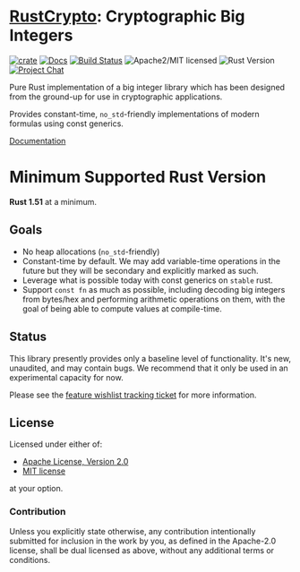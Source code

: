 # [RustCrypto]: Cryptographic Big Integers

[![crate][crate-image]][crate-link]
[![Docs][docs-image]][docs-link]
[![Build Status][build-image]][build-link]
![Apache2/MIT licensed][license-image]
![Rust Version][rustc-image]
[![Project Chat][chat-image]][chat-link]

Pure Rust implementation of a big integer library which has been designed from
the ground-up for use in cryptographic applications.

Provides constant-time, `no_std`-friendly implementations of modern formulas
using const generics.

[Documentation][docs-link]

# Minimum Supported Rust Version

**Rust 1.51** at a minimum.

## Goals

- No heap allocations (`no_std`-friendly)
- Constant-time by default. We may add variable-time operations in the future
  but they will be secondary and explicitly marked as such.
- Leverage what is possible today with const generics on `stable` rust.
- Support `const fn` as much as possible, including decoding big integers from
  bytes/hex and performing arithmetic operations on them, with the goal of
  being able to compute values at compile-time.

## Status

This library presently provides only a baseline level of functionality.
It's new, unaudited, and may contain bugs. We recommend that it only be
used in an experimental capacity for now.

Please see the [feature wishlist tracking ticket] for more information.

## License

Licensed under either of:

 * [Apache License, Version 2.0](http://www.apache.org/licenses/LICENSE-2.0)
 * [MIT license](http://opensource.org/licenses/MIT)

at your option.

### Contribution

Unless you explicitly state otherwise, any contribution intentionally submitted
for inclusion in the work by you, as defined in the Apache-2.0 license, shall be
dual licensed as above, without any additional terms or conditions.

[//]: # (badges)

[crate-image]: https://img.shields.io/crates/v/crypto-bigint.svg
[crate-link]: https://crates.io/crates/crypto-bigint
[docs-image]: https://docs.rs/crypto-bigint/badge.svg
[docs-link]: https://docs.rs/crypto-bigint/
[build-image]: https://github.com/RustCrypto/crypto-bigint/actions/workflows/crypto-bigint.yml/badge.svg
[build-link]: https://github.com/RustCrypto/crypto-bigint/actions/workflows/crypto-bigint.yml
[license-image]: https://img.shields.io/badge/license-Apache2.0/MIT-blue.svg
[rustc-image]: https://img.shields.io/badge/rustc-1.51+-blue.svg
[chat-image]: https://img.shields.io/badge/zulip-join_chat-blue.svg
[chat-link]: https://rustcrypto.zulipchat.com/#narrow/stream/300602-crypto-bigint

[//]: # (general links)

[RustCrypto]: https://github.com/rustcrypto
[feature wishlist tracking ticket]: https://github.com/RustCrypto/crypto-bigint/issues/1
